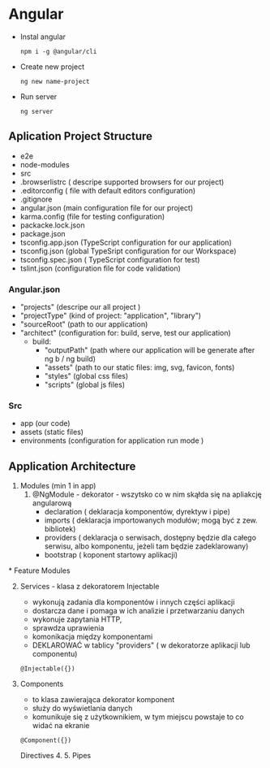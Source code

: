 # Angular

- Instal angular

  ```
  npm i -g @angular/cli
  ```

- Create new project

  ```
  ng new name-project
  ```

- Run server
  ```
  ng server
  ```

## Aplication Project Structure

- e2e
- node-modules
- src
- .browserlistrc ( descripe supported browsers for our project)
- .editorconfig ( file with default editors configuration)
- .gitignore
- angular.json (main configuration file for our project)
- karma.config (file for testing configuration)
- packacke.lock.json
- package.json
- tsconfig.app.json (TypeScript configuration for our application)
- tsconfig.json (global TypeSript configuration for our Workspace)
- tsconfig.spec.json ( TypeScript configuration for test)
- tslint.json (configuration file for code validation)

### Angular.json

- "projects" (descripe our all project )
- "projectType" (kind of project: "application", "library")
- "sourceRoot" (path to our application)
- "architect" (configuration for: build, serve, test our application)
  - build:
    - "outputPath" (path where our application will be generate after ng b / ng build)
    - "assets" (path to our static files: img, svg, favicon, fonts)
    - "styles" (global css files)
    - "scripts" (global js files)

### Src

- app (our code)
- assets (static files)
- environments (configuration for application run mode )

## Application Architecture

1. Modules (min 1 in app)
   1. @NgModule - dekorator - wszytsko co w nim skąłda się na apliakcję angularową
      - declaration ( deklaracja komponentów, dyrektyw i pipe)
      - imports ( deklaracja importowanych modułów; mogą być z zew. bibliotek)
      - providers ( deklaracja o serwisach, dostępny będzie dla całego serwisu, albo komponentu, jeżeli tam będzie zadeklarowany)
      - bootstrap ( koponent startowy aplikacji)

\* Feature Modules

2.  Services - klasa z dekoratorem Injectable
    - wykonują zadania dla komponentów i innych części aplikacji
    - dostarcza dane i pomaga w ich analizie i przetwarzaniu danych
    - wykonuje zapytania HTTP,
    - sprawdza uprawienia
    - komonikacja między komponentami
    - DEKLAROWAĆ w tablicy "providers" ( w dekoratorze aplikacji lub componentu)
    ```
    @Injectable({})
    ```
3.  Components

    - to klasa zawierająca dekorator komponent
    - służy do wyświetlania danych
    - komunikuje się z użytkownikiem, w tym miejscu powstaje to co widać na ekranie

    ```
    @Component({})
    ```

    Directives 4. 5. Pipes
